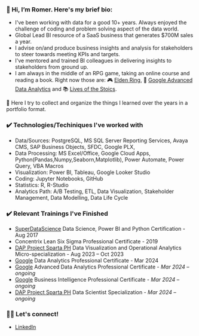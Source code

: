### 👋 Hi, I’m Romer. Here's my brief bio:

- I've been working with data for a good 10+ years. Always enjoyed the challenge of coding and problem solving aspect of the data world. 
- Global Lead BI resource of a SaaS business that generates $700M sales a year.
- I advise on/and produce business insights and analysis for stakeholders to steer towards meeting KPIs and targets.
- I've mentored and trained BI colleagues in delivering insights to stakeholders from ground up.
- I am always in the middle of an RPG game, taking an online course and reading a book. Right now those are: :video_game: [Elden Ring](https://store.steampowered.com/app/1245620/ELDEN_RING/), :book: [Google Advanced Data Analytics](https://www.coursera.org/professional-certificates/google-advanced-data-analytics) and :books: [Lives of the Stoics](https://www.goodreads.com/book/show/50484473-lives-of-the-stoics).
  
:open_file_folder: Here I try to collect and organize the things I learned over the years in a portfolio format.

### :heavy_check_mark: Technologies/Techiniques I've worked with

- Data/Sources: PostgreSQL, MS SQL Server Reporting Services, Avaya CMS, SAP Business Objects, SFDC, Google PLX, 
- Data Processing: MS Excel/Office, Google Cloud Apps, Python(Pandas,Numpy,Seaborn,Matplotlib), Power Automate, Power Query, VBA Macros
- Visualization: Power BI, Tableau, Google Looker Studio 
- Coding: Jupyter Notebooks, GitHub
- Statistics: R, R-Studio
- Analytics Path: A/B Testing, ETL, Data Visualization, Stakeholder Management, Data Modelling, Data Life Cycle

### :heavy_check_mark: Relevant Trainings I've Finished

- [SuperDataScience](https://www.superdatascience.com/) Data Science, Power BI and Python Certification - Aug 2017
- Concentrix Lean Six Sigma Professional Certificate - 2019
- [DAP Project Sparta PH](https://sparta.dap.edu.ph/) Data Visualization and Operational Analytics Micro-specialization - Aug 2023 – Oct 2023
- [Google](https://www.coursera.org/professional-certificates/google-data-analytics) Data Analytics Professional Certificate - Mar 2024
- [Google](https://www.coursera.org/professional-certificates/google-advanced-data-analytics) Advanced Data Analytics Professional Certificate - *Mar 2024 – ongoing*
- [Google](https://www.coursera.org/professional-certificates/google-business-intelligence) Business Intelligence Professional Certificate - *Mar 2024 – ongoing*
- [DAP Project Sparta PH](https://sparta.dap.edu.ph/) Data Scientist Specialization - *Mar 2024 – ongoing* 


### :raising_hand_man: Let's connect!

- [LinkedIn](https://www.linkedin.com/in/romerd/)


<!---
Romer-D/Romer-D is a ✨ special ✨ repository because its `README.md` (this file) appears on your GitHub profile.
You can click the Preview link to take a look at your changes.
--->
